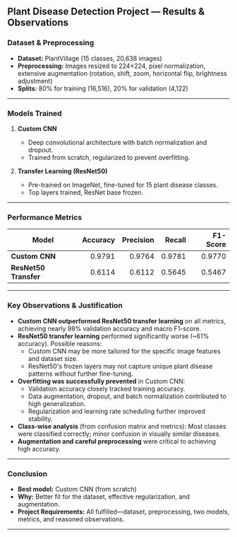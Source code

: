 ## Plant Disease Detection Project — Results & Observations

### **Dataset & Preprocessing**
- **Dataset:** PlantVillage (15 classes, 20,638 images)
- **Preprocessing:** Images resized to 224×224, pixel normalization, extensive augmentation (rotation, shift, zoom, horizontal flip, brightness adjustment)
- **Splits:** 80% for training (16,516), 20% for validation (4,122)

---

### **Models Trained**
1. **Custom CNN**  
   - Deep convolutional architecture with batch normalization and dropout.
   - Trained from scratch, regularized to prevent overfitting.

2. **Transfer Learning (ResNet50)**
   - Pre-trained on ImageNet, fine-tuned for 15 plant disease classes.
   - Top layers trained, ResNet base frozen.

---

### **Performance Metrics**

| Model                | Accuracy | Precision | Recall | F1-Score |
|----------------------|---------:|----------:|-------:|---------:|
| **Custom CNN**       |  0.9791  |  0.9764   | 0.9781 |  0.9770  |
| **ResNet50 Transfer**|  0.6114  |  0.6112   | 0.5645 |  0.5467  |

---

### **Key Observations & Justification**

- **Custom CNN outperformed ResNet50 transfer learning** on all metrics, achieving nearly 98% validation accuracy and macro F1-score.
- **ResNet50 transfer learning** performed significantly worse (~61% accuracy). Possible reasons:
    - Custom CNN may be more tailored for the specific image features and dataset size.
    - ResNet50's frozen layers may not capture unique plant disease patterns without further fine-tuning.
- **Overfitting was successfully prevented** in Custom CNN:
    - Validation accuracy closely tracked training accuracy.
    - Data augmentation, dropout, and batch normalization contributed to high generalization.
    - Regularization and learning rate scheduling further improved stability.
- **Class-wise analysis** (from confusion matrix and metrics): Most classes were classified correctly; minor confusion in visually similar diseases.
- **Augmentation and careful preprocessing** were critical to achieving high accuracy.

---

### **Conclusion**

- **Best model:** Custom CNN (from scratch)
- **Why:** Better fit for the dataset, effective regularization, and augmentation.
- **Project Requirements:** All fulfilled—dataset, preprocessing, two models, metrics, and reasoned observations.

---

